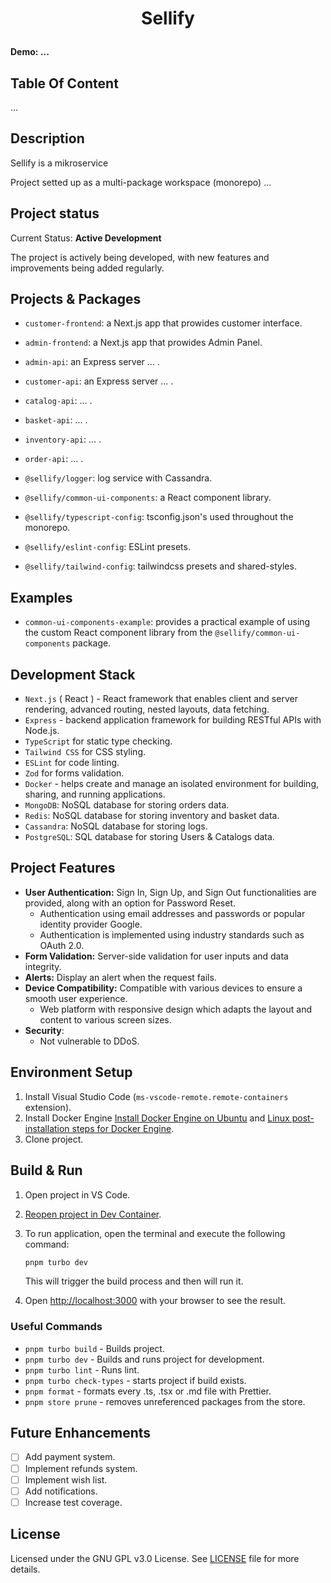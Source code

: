 <h1 align="center">
  <p> Sellify</p>
  <h4 align="left">Demo: ...</h4>
</h1>

## Table Of Content

...

## Description
Sellify is a mikroservice 

Project setted up as a multi-package workspace (monorepo) 
...

## Project status

Current Status: __Active Development__

The project is actively being developed, with new features and improvements being added regularly.

## Projects & Packages

- `customer-frontend`: a Next.js app that prowides customer interface.
- `admin-frontend`: a Next.js app that prowides Admin Panel.

- `admin-api`: an Express server ... .
- `customer-api`: an Express server ... .
- `catalog-api`: ... .
- `basket-api`: ... .
- `inventory-api`: ... .
- `order-api`: ... .

- `@sellify/logger`: log service with Cassandra.
- `@sellify/common-ui-components`: a React component library.
- `@sellify/typescript-config`: tsconfig.json's used throughout the monorepo.
- `@sellify/eslint-config`: ESLint presets.
- `@sellify/tailwind-config`: tailwindcss presets and shared-styles.
## Examples

- `common-ui-components-example`:  provides a practical example of using the custom React component library from the `@sellify/common-ui-components` package.

## Development Stack

- `Next.js` ( React ) - React framework that enables client and server rendering, advanced routing, nested layouts, data fetching.
- `Express` - backend application framework for building RESTful APIs with Node.js.
- `TypeScript` for static type checking.
- `Tailwind CSS` for CSS styling.
- `ESLint` for code linting.
- `Zod` for forms validation.
- `Docker` - helps create and manage an isolated environment for building, sharing, and running applications.
- `MongoDB`: NoSQL database for storing orders data.
- `Redis`: NoSQL database for storing inventory and basket data.
- `Cassandra`: NoSQL database for storing logs.
- `PostgreSQL`: SQL database for storing Users & Catalogs data.

## Project Features

- __User Authentication:__ Sign In, Sign Up, and Sign Out functionalities are provided, along with an option for Password Reset.
  - Authentication using email addresses and passwords or popular identity provider Google.
  - Authentication is implemented using industry standards such as OAuth 2.0.
- __Form Validation:__ Server-side validation for user inputs and data integrity.
- __Alerts:__ Display an alert when the request fails.
- __Device Compatibility:__ Compatible with various devices to ensure a smooth user experience.
  - Web platform with responsive design which adapts the layout and content to various screen sizes.
- __Security__: 
    -  Not vulnerable to DDoS.

## Environment Setup

1. Install Visual Studio Code (`ms-vscode-remote.remote-containers` extension).
2. Install Docker Engine  [Install Docker Engine on Ubuntu](https://docs.docker.com/engine/install/ubuntu/#install-using-the-repository) and  [Linux post-installation steps for Docker Engine](https://docs.docker.com/engine/install/linux-postinstall/).
3. Clone project.

## Build & Run

1. Open project in VS Code.
2. [Reopen project in Dev Container](https://code.visualstudio.com/docs/devcontainers/containers).
3. To run application, open the terminal and execute the following command:

    ```bash
    pnpm turbo dev
    ```

    This will trigger the build process and then will run it.
4. Open <http://localhost:3000> with your browser to see the result.

### Useful Commands

- `pnpm turbo build` - Builds project.
- `pnpm turbo dev` - Builds and runs project for development.
- `pnpm turbo lint` - Runs lint.
- `pnpm turbo check-types` - starts project if build exists.
- `pnpm format` - formats every .ts, .tsx or .md file with Prettier.
- `pnpm store prune` - removes unreferenced packages from the store.

## Future Enhancements

- [ ] Add payment system.
- [ ] Implement refunds system.
- [ ] Implement wish list.
- [ ] Add notifications.
- [ ] Increase test coverage.

## License

Licensed under the GNU GPL v3.0 License. See [LICENSE](./LICENSE) file for more details.
